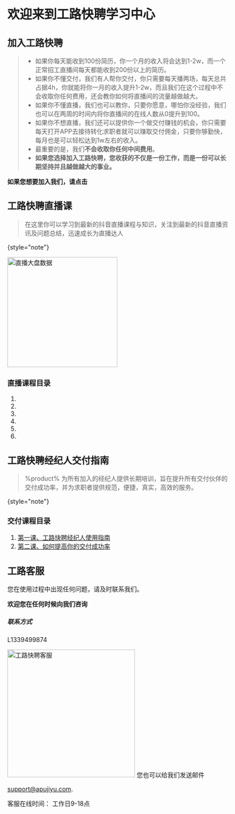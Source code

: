 # 欢迎来到工路快聘学习中心

## 加入工路快聘

> - 如果你每天能收到100份简历，你一个月的收入将会达到1-2w，而一个正常招工直播间每天都能收到200份以上的简历。 
> - 如果你不懂交付，我们有人帮你交付，你只需要每天播两场，每天总共占据4h，你就能将你一月的收入提升1-2w，而且我们在这个过程中不会收取你任何费用，还会教你如何将直播间的流量越做越大。 
> - 如果你不懂直播，我们也可以教你，只要你愿意，哪怕你没经验，我们也可以在两周的时间内将你直播间的在线人数从0提升到100。 
> - 如果你不想直播，我们还可以提供你一个做交付赚钱的机会，你只需要每天打开APP去接待转化求职者就可以赚取交付佣金，只要你够勤快，每月也是可以轻松达到1w左右的收入。 
> - 最重要的是，我们**不会收取你任何中间费用**。
> - **如果您选择加入工路快聘，您收获的不仅是一份工作，而是一份可以长期坚持并且越做越大的事业。**

**如果您想要加入我们，请点击[](加入工路快聘.md)**

## 工路快聘直播课
> 在这里你可以学习到最新的抖音直播课程与知识，关注到最新的抖音直播资讯及问题总结，迅速成长为直播达人
>
{style="note"}

<img src="zhiboshuju.png" alt="直播大盘数据" width="250" border-effect="line"/>

### 直播课程目录
1. [](第一课、抖音直播注意事项.md)
2. [](第二课、抖音如何推流.md)
3. [](第三课、如何在抖音开启你的第一场直播.md)
4. [](第四课、抖音新账号起号.md)
5. [](第五课、抖音直播话术设计.md)
6. [](第六课、抖音直播数据怎么看.md)


## 工路快聘经纪人交付指南

> %product% 为所有加入的经纪人提供长期培训，旨在提升所有交付伙伴的交付成功率，并为求职者提供规范，便捷，真实，高效的服务。
> 
> 
> 
{style="note"}

### 交付课程目录
1. [第一课、工路快聘经纪人使用指南](工路快聘经纪人使用指南.md)
2. [第二课、如何提高你的交付成功率](工路快聘交付课.md)

## 工路客服
<chapter title="反馈与支持">

您在使用过程中出现任何问题，请及时联系我们。

**欢迎您在任何时候向我们咨询**

##### 联系方式
<tabs>
    <tab title="微信">
        <p><control>L1339499874</control></p>
    </tab>
    <tab title="企业微信">
        <img src="glkpKF1.jpg" alt="工路快聘客服" width="290" border-effect="line"/>
    </tab>
    <tab title="邮箱">
        您也可以给我们发送邮件<p><a href="mailto:support@apujiyu.com">support@apujiyu.com</a>.</p>
    </tab>
</tabs>
</chapter>
客服在线时间：
工作日9-18点








